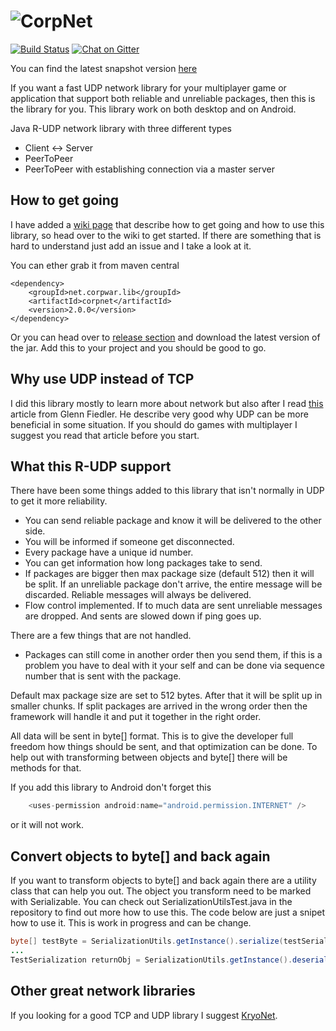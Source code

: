 ![CorpNet](http://www.corpwar.net/wp-content/uploads/2014/10/corpnet.png)
=======

[![Build Status](http://home.corpwar.net:7890/buildStatus/icon?job=CorpNet)](http://home.corpwar.net:7890/job/CorpNet/) [![Chat on Gitter](http://www.corpwar.net/wp-content/uploads/2017/03/gitter.png)](https://gitter.im/CorpWarNet/CorpNet)

You can find the latest snapshot version [here](http://home.corpwar.net:7890/job/CorpNet/lastBuild/net.corpwar.lib$corpnet/) 

If you want a fast UDP network library for your multiplayer game or application that support both reliable and unreliable packages, then this is the library for you.
This library work on both desktop and on Android.

Java R-UDP network library with three different types
- Client <-> Server 
- PeerToPeer
- PeerToPeer with establishing connection via a master server

## How to get going

I have added a [wiki page](https://github.com/CorpWar/CorpNet/wiki) that describe how to get going and how to use this library, so head over to the wiki to get started. If there are something that is hard to understand just add an issue and I take a look at it.

You can ether grab it from maven central
```
<dependency>
    <groupId>net.corpwar.lib</groupId>
    <artifactId>corpnet</artifactId>
    <version>2.0.0</version>
</dependency>
```
Or you can head over to [release section](https://github.com/CorpWar/CorpNet/releases) and download the latest version of the jar. Add this to your project and you should be good to go.

## Why use UDP instead of TCP

I did this library mostly to learn more about network but also after I read [this](http://gafferongames.com/networking-for-game-programmers/udp-vs-tcp/) article from Glenn Fiedler.
He describe very good why UDP can be more beneficial in some situation. If you should do games with multiplayer I suggest you read that article before you start.


## What this R-UDP support

There have been some things added to this library that isn't normally in UDP to get it more reliability.

- You can send reliable package and know it will be delivered to the other side.
- You will be informed if someone get disconnected.
- Every package have a unique id number.
- You can get information how long packages take to send.
- If packages are bigger then max package size (default 512) then it will be split. If an unreliable package don't arrive, the entire message will be discarded. Reliable messages will always be delivered.
- Flow control implemented. If to much data are sent unreliable messages are dropped. And sents are slowed down if ping goes up.
 
There are a few things that are not handled.

- Packages can still come in another order then you send them, if this is a problem you have to deal with it your self and can be done via sequence number that is sent with the package.

Default max package size are set to 512 bytes. After that it will be split up in smaller chunks.
If split packages are arrived in the wrong order then the framework will handle it and put it together in the right order.

All data will be sent in byte[] format. This is to give the developer full freedom how things should be sent, and that optimization can be done. To help out with transforming between objects and byte[] there will be methods for that.

If you add this library to Android don't forget this
```Java
    <uses-permission android:name="android.permission.INTERNET" />
 ```
 or it will not work.
 
## Convert objects to byte[] and back again
If you want to transform objects to byte[] and back again there are a utility class that can help you out. The object you transform need to be marked with Serializable. You can check out SerializationUtilsTest.java in the repository to find out more how to use this. The code below are just a snipet how to use it. This is work in progress and can be change.

```Java
byte[] testByte = SerializationUtils.getInstance().serialize(testSerialization);
...
TestSerialization returnObj = SerializationUtils.getInstance().deserialize(testByte);
```

## Other great network libraries
If you looking for a good TCP and UDP library I suggest [KryoNet](https://github.com/EsotericSoftware/kryonet).

